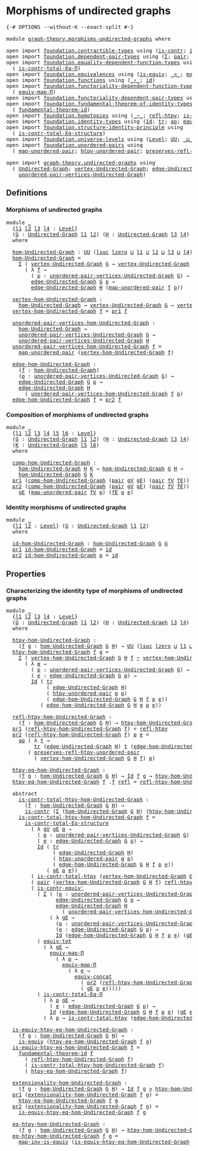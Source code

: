 # Morphisms of undirected graphs

<pre class="Agda"><a id="43" class="Symbol">{-#</a> <a id="47" class="Keyword">OPTIONS</a> <a id="55" class="Pragma">--without-K</a> <a id="67" class="Pragma">--exact-split</a> <a id="81" class="Symbol">#-}</a>

<a id="86" class="Keyword">module</a> <a id="93" href="graph-theory.morphisms-undirected-graphs.html" class="Module">graph-theory.morphisms-undirected-graphs</a> <a id="134" class="Keyword">where</a>

<a id="141" class="Keyword">open</a> <a id="146" class="Keyword">import</a> <a id="153" href="foundation.contractible-types.html" class="Module">foundation.contractible-types</a> <a id="183" class="Keyword">using</a> <a id="189" class="Symbol">(</a><a id="190" href="foundation-core.contractible-types.html#1006" class="Function">is-contr</a><a id="198" class="Symbol">;</a> <a id="200" href="foundation-core.contractible-types.html#3813" class="Function">is-contr-equiv&#39;</a><a id="215" class="Symbol">)</a>
<a id="217" class="Keyword">open</a> <a id="222" class="Keyword">import</a> <a id="229" href="foundation.dependent-pair-types.html" class="Module">foundation.dependent-pair-types</a> <a id="261" class="Keyword">using</a> <a id="267" class="Symbol">(</a><a id="268" href="foundation-core.dependent-pair-types.html#515" class="Record">Σ</a><a id="269" class="Symbol">;</a> <a id="271" href="foundation-core.dependent-pair-types.html#588" class="InductiveConstructor">pair</a><a id="275" class="Symbol">;</a> <a id="277" href="foundation-core.dependent-pair-types.html#605" class="Field">pr1</a><a id="280" class="Symbol">;</a> <a id="282" href="foundation-core.dependent-pair-types.html#617" class="Field">pr2</a><a id="285" class="Symbol">)</a>
<a id="287" class="Keyword">open</a> <a id="292" class="Keyword">import</a> <a id="299" href="foundation.equality-dependent-function-types.html" class="Module">foundation.equality-dependent-function-types</a> <a id="344" class="Keyword">using</a>
  <a id="352" class="Symbol">(</a> <a id="354" href="foundation.equality-dependent-function-types.html#1012" class="Function">is-contr-total-Eq-Π</a><a id="373" class="Symbol">)</a>
<a id="375" class="Keyword">open</a> <a id="380" class="Keyword">import</a> <a id="387" href="foundation.equivalences.html" class="Module">foundation.equivalences</a> <a id="411" class="Keyword">using</a> <a id="417" class="Symbol">(</a><a id="418" href="foundation-core.equivalences.html#1556" class="Function">is-equiv</a><a id="426" class="Symbol">;</a> <a id="428" href="foundation-core.equivalences.html#1621" class="Function Operator">_≃_</a><a id="431" class="Symbol">;</a> <a id="433" href="foundation-core.equivalences.html#4187" class="Function">map-inv-is-equiv</a><a id="449" class="Symbol">)</a>
<a id="451" class="Keyword">open</a> <a id="456" class="Keyword">import</a> <a id="463" href="foundation.functions.html" class="Module">foundation.functions</a> <a id="484" class="Keyword">using</a> <a id="490" class="Symbol">(</a><a id="491" href="foundation-core.functions.html#420" class="Function Operator">_∘_</a><a id="494" class="Symbol">;</a> <a id="496" href="foundation-core.functions.html#322" class="Function">id</a><a id="498" class="Symbol">)</a>
<a id="500" class="Keyword">open</a> <a id="505" class="Keyword">import</a> <a id="512" href="foundation.functoriality-dependent-function-types.html" class="Module">foundation.functoriality-dependent-function-types</a> <a id="562" class="Keyword">using</a>
  <a id="570" class="Symbol">(</a> <a id="572" href="foundation-core.functoriality-dependent-function-types.html#2222" class="Function">equiv-map-Π</a><a id="583" class="Symbol">)</a>
<a id="585" class="Keyword">open</a> <a id="590" class="Keyword">import</a> <a id="597" href="foundation.functoriality-dependent-pair-types.html" class="Module">foundation.functoriality-dependent-pair-types</a> <a id="643" class="Keyword">using</a> <a id="649" class="Symbol">(</a><a id="650" href="foundation-core.functoriality-dependent-pair-types.html#6817" class="Function">equiv-tot</a><a id="659" class="Symbol">)</a>
<a id="661" class="Keyword">open</a> <a id="666" class="Keyword">import</a> <a id="673" href="foundation.fundamental-theorem-of-identity-types.html" class="Module">foundation.fundamental-theorem-of-identity-types</a> <a id="722" class="Keyword">using</a>
  <a id="730" class="Symbol">(</a> <a id="732" href="foundation-core.fundamental-theorem-of-identity-types.html#1904" class="Function">fundamental-theorem-id</a><a id="754" class="Symbol">)</a>
<a id="756" class="Keyword">open</a> <a id="761" class="Keyword">import</a> <a id="768" href="foundation.homotopies.html" class="Module">foundation.homotopies</a> <a id="790" class="Keyword">using</a> <a id="796" class="Symbol">(</a><a id="797" href="foundation-core.homotopies.html#627" class="Function Operator">_~_</a><a id="800" class="Symbol">;</a> <a id="802" href="foundation-core.homotopies.html#741" class="Function">refl-htpy</a><a id="811" class="Symbol">;</a> <a id="813" href="foundation.homotopies.html#3137" class="Function">is-contr-total-htpy</a><a id="832" class="Symbol">)</a>
<a id="834" class="Keyword">open</a> <a id="839" class="Keyword">import</a> <a id="846" href="foundation.identity-types.html" class="Module">foundation.identity-types</a> <a id="872" class="Keyword">using</a> <a id="878" class="Symbol">(</a><a id="879" href="foundation-core.identity-types.html#1767" class="Datatype">Id</a><a id="881" class="Symbol">;</a> <a id="883" href="foundation-core.identity-types.html#5702" class="Function">tr</a><a id="885" class="Symbol">;</a> <a id="887" href="foundation-core.identity-types.html#4003" class="Function">ap</a><a id="889" class="Symbol">;</a> <a id="891" href="foundation.identity-types.html#1931" class="Function">equiv-concat</a><a id="903" class="Symbol">;</a> <a id="905" href="foundation-core.identity-types.html#1820" class="InductiveConstructor">refl</a><a id="909" class="Symbol">)</a>
<a id="911" class="Keyword">open</a> <a id="916" class="Keyword">import</a> <a id="923" href="foundation.structure-identity-principle.html" class="Module">foundation.structure-identity-principle</a> <a id="963" class="Keyword">using</a>
  <a id="971" class="Symbol">(</a> <a id="973" href="foundation.structure-identity-principle.html#1341" class="Function">is-contr-total-Eq-structure</a><a id="1000" class="Symbol">)</a>
<a id="1002" class="Keyword">open</a> <a id="1007" class="Keyword">import</a> <a id="1014" href="foundation.universe-levels.html" class="Module">foundation.universe-levels</a> <a id="1041" class="Keyword">using</a> <a id="1047" class="Symbol">(</a><a id="1048" href="Agda.Primitive.html#597" class="Postulate">Level</a><a id="1053" class="Symbol">;</a> <a id="1055" href="foundation-core.universe-levels.html#235" class="Primitive">UU</a><a id="1057" class="Symbol">;</a> <a id="1059" href="Agda.Primitive.html#810" class="Primitive Operator">_⊔_</a><a id="1062" class="Symbol">;</a> <a id="1064" href="Agda.Primitive.html#780" class="Primitive">lsuc</a><a id="1068" class="Symbol">;</a> <a id="1070" href="Agda.Primitive.html#764" class="Primitive">lzero</a><a id="1075" class="Symbol">)</a>
<a id="1077" class="Keyword">open</a> <a id="1082" class="Keyword">import</a> <a id="1089" href="foundation.unordered-pairs.html" class="Module">foundation.unordered-pairs</a> <a id="1116" class="Keyword">using</a>
  <a id="1124" class="Symbol">(</a> <a id="1126" href="foundation.unordered-pairs.html#7759" class="Function">map-unordered-pair</a><a id="1144" class="Symbol">;</a> <a id="1146" href="foundation.unordered-pairs.html#8391" class="Function">htpy-unordered-pair</a><a id="1165" class="Symbol">;</a> <a id="1167" href="foundation.unordered-pairs.html#8712" class="Function">preserves-refl-htpy-unordered-pair</a><a id="1201" class="Symbol">)</a>

<a id="1204" class="Keyword">open</a> <a id="1209" class="Keyword">import</a> <a id="1216" href="graph-theory.undirected-graphs.html" class="Module">graph-theory.undirected-graphs</a> <a id="1247" class="Keyword">using</a>
  <a id="1255" class="Symbol">(</a> <a id="1257" href="graph-theory.undirected-graphs.html#785" class="Function">Undirected-Graph</a><a id="1273" class="Symbol">;</a> <a id="1275" href="graph-theory.undirected-graphs.html#981" class="Function">vertex-Undirected-Graph</a><a id="1298" class="Symbol">;</a> <a id="1300" href="graph-theory.undirected-graphs.html#1651" class="Function">edge-Undirected-Graph</a><a id="1321" class="Symbol">;</a>
    <a id="1327" href="graph-theory.undirected-graphs.html#1050" class="Function">unordered-pair-vertices-Undirected-Graph</a><a id="1367" class="Symbol">)</a>
</pre>
## Definitions

### Morphisms of undirected graphs

<pre class="Agda"><a id="1434" class="Keyword">module</a> <a id="1441" href="graph-theory.morphisms-undirected-graphs.html#1441" class="Module">_</a>
  <a id="1445" class="Symbol">{</a><a id="1446" href="graph-theory.morphisms-undirected-graphs.html#1446" class="Bound">l1</a> <a id="1449" href="graph-theory.morphisms-undirected-graphs.html#1449" class="Bound">l2</a> <a id="1452" href="graph-theory.morphisms-undirected-graphs.html#1452" class="Bound">l3</a> <a id="1455" href="graph-theory.morphisms-undirected-graphs.html#1455" class="Bound">l4</a> <a id="1458" class="Symbol">:</a> <a id="1460" href="Agda.Primitive.html#597" class="Postulate">Level</a><a id="1465" class="Symbol">}</a>
  <a id="1469" class="Symbol">(</a><a id="1470" href="graph-theory.morphisms-undirected-graphs.html#1470" class="Bound">G</a> <a id="1472" class="Symbol">:</a> <a id="1474" href="graph-theory.undirected-graphs.html#785" class="Function">Undirected-Graph</a> <a id="1491" href="graph-theory.morphisms-undirected-graphs.html#1446" class="Bound">l1</a> <a id="1494" href="graph-theory.morphisms-undirected-graphs.html#1449" class="Bound">l2</a><a id="1496" class="Symbol">)</a> <a id="1498" class="Symbol">(</a><a id="1499" href="graph-theory.morphisms-undirected-graphs.html#1499" class="Bound">H</a> <a id="1501" class="Symbol">:</a> <a id="1503" href="graph-theory.undirected-graphs.html#785" class="Function">Undirected-Graph</a> <a id="1520" href="graph-theory.morphisms-undirected-graphs.html#1452" class="Bound">l3</a> <a id="1523" href="graph-theory.morphisms-undirected-graphs.html#1455" class="Bound">l4</a><a id="1525" class="Symbol">)</a>
  <a id="1529" class="Keyword">where</a>

  <a id="1538" href="graph-theory.morphisms-undirected-graphs.html#1538" class="Function">hom-Undirected-Graph</a> <a id="1559" class="Symbol">:</a> <a id="1561" href="foundation-core.universe-levels.html#235" class="Primitive">UU</a> <a id="1564" class="Symbol">(</a><a id="1565" href="Agda.Primitive.html#780" class="Primitive">lsuc</a> <a id="1570" href="Agda.Primitive.html#764" class="Primitive">lzero</a> <a id="1576" href="Agda.Primitive.html#810" class="Primitive Operator">⊔</a> <a id="1578" href="graph-theory.morphisms-undirected-graphs.html#1446" class="Bound">l1</a> <a id="1581" href="Agda.Primitive.html#810" class="Primitive Operator">⊔</a> <a id="1583" href="graph-theory.morphisms-undirected-graphs.html#1449" class="Bound">l2</a> <a id="1586" href="Agda.Primitive.html#810" class="Primitive Operator">⊔</a> <a id="1588" href="graph-theory.morphisms-undirected-graphs.html#1452" class="Bound">l3</a> <a id="1591" href="Agda.Primitive.html#810" class="Primitive Operator">⊔</a> <a id="1593" href="graph-theory.morphisms-undirected-graphs.html#1455" class="Bound">l4</a><a id="1595" class="Symbol">)</a>
  <a id="1599" href="graph-theory.morphisms-undirected-graphs.html#1538" class="Function">hom-Undirected-Graph</a> <a id="1620" class="Symbol">=</a>
    <a id="1626" href="foundation-core.dependent-pair-types.html#515" class="Record">Σ</a> <a id="1628" class="Symbol">(</a> <a id="1630" href="graph-theory.undirected-graphs.html#981" class="Function">vertex-Undirected-Graph</a> <a id="1654" href="graph-theory.morphisms-undirected-graphs.html#1470" class="Bound">G</a> <a id="1656" class="Symbol">→</a> <a id="1658" href="graph-theory.undirected-graphs.html#981" class="Function">vertex-Undirected-Graph</a> <a id="1682" href="graph-theory.morphisms-undirected-graphs.html#1499" class="Bound">H</a><a id="1683" class="Symbol">)</a>
      <a id="1691" class="Symbol">(</a> <a id="1693" class="Symbol">λ</a> <a id="1695" href="graph-theory.morphisms-undirected-graphs.html#1695" class="Bound">f</a> <a id="1697" class="Symbol">→</a>
        <a id="1707" class="Symbol">(</a> <a id="1709" href="graph-theory.morphisms-undirected-graphs.html#1709" class="Bound">p</a> <a id="1711" class="Symbol">:</a> <a id="1713" href="graph-theory.undirected-graphs.html#1050" class="Function">unordered-pair-vertices-Undirected-Graph</a> <a id="1754" href="graph-theory.morphisms-undirected-graphs.html#1470" class="Bound">G</a><a id="1755" class="Symbol">)</a> <a id="1757" class="Symbol">→</a>
        <a id="1767" href="graph-theory.undirected-graphs.html#1651" class="Function">edge-Undirected-Graph</a> <a id="1789" href="graph-theory.morphisms-undirected-graphs.html#1470" class="Bound">G</a> <a id="1791" href="graph-theory.morphisms-undirected-graphs.html#1709" class="Bound">p</a> <a id="1793" class="Symbol">→</a>
        <a id="1803" href="graph-theory.undirected-graphs.html#1651" class="Function">edge-Undirected-Graph</a> <a id="1825" href="graph-theory.morphisms-undirected-graphs.html#1499" class="Bound">H</a> <a id="1827" class="Symbol">(</a><a id="1828" href="foundation.unordered-pairs.html#7759" class="Function">map-unordered-pair</a> <a id="1847" href="graph-theory.morphisms-undirected-graphs.html#1695" class="Bound">f</a> <a id="1849" href="graph-theory.morphisms-undirected-graphs.html#1709" class="Bound">p</a><a id="1850" class="Symbol">))</a>

  <a id="1856" href="graph-theory.morphisms-undirected-graphs.html#1856" class="Function">vertex-hom-Undirected-Graph</a> <a id="1884" class="Symbol">:</a>
    <a id="1890" href="graph-theory.morphisms-undirected-graphs.html#1538" class="Function">hom-Undirected-Graph</a> <a id="1911" class="Symbol">→</a> <a id="1913" href="graph-theory.undirected-graphs.html#981" class="Function">vertex-Undirected-Graph</a> <a id="1937" href="graph-theory.morphisms-undirected-graphs.html#1470" class="Bound">G</a> <a id="1939" class="Symbol">→</a> <a id="1941" href="graph-theory.undirected-graphs.html#981" class="Function">vertex-Undirected-Graph</a> <a id="1965" href="graph-theory.morphisms-undirected-graphs.html#1499" class="Bound">H</a>
  <a id="1969" href="graph-theory.morphisms-undirected-graphs.html#1856" class="Function">vertex-hom-Undirected-Graph</a> <a id="1997" href="graph-theory.morphisms-undirected-graphs.html#1997" class="Bound">f</a> <a id="1999" class="Symbol">=</a> <a id="2001" href="foundation-core.dependent-pair-types.html#605" class="Field">pr1</a> <a id="2005" href="graph-theory.morphisms-undirected-graphs.html#1997" class="Bound">f</a>

  <a id="2010" href="graph-theory.morphisms-undirected-graphs.html#2010" class="Function">unordered-pair-vertices-hom-Undirected-Graph</a> <a id="2055" class="Symbol">:</a>
    <a id="2061" href="graph-theory.morphisms-undirected-graphs.html#1538" class="Function">hom-Undirected-Graph</a> <a id="2082" class="Symbol">→</a>
    <a id="2088" href="graph-theory.undirected-graphs.html#1050" class="Function">unordered-pair-vertices-Undirected-Graph</a> <a id="2129" href="graph-theory.morphisms-undirected-graphs.html#1470" class="Bound">G</a> <a id="2131" class="Symbol">→</a>
    <a id="2137" href="graph-theory.undirected-graphs.html#1050" class="Function">unordered-pair-vertices-Undirected-Graph</a> <a id="2178" href="graph-theory.morphisms-undirected-graphs.html#1499" class="Bound">H</a>
  <a id="2182" href="graph-theory.morphisms-undirected-graphs.html#2010" class="Function">unordered-pair-vertices-hom-Undirected-Graph</a> <a id="2227" href="graph-theory.morphisms-undirected-graphs.html#2227" class="Bound">f</a> <a id="2229" class="Symbol">=</a>
    <a id="2235" href="foundation.unordered-pairs.html#7759" class="Function">map-unordered-pair</a> <a id="2254" class="Symbol">(</a><a id="2255" href="graph-theory.morphisms-undirected-graphs.html#1856" class="Function">vertex-hom-Undirected-Graph</a> <a id="2283" href="graph-theory.morphisms-undirected-graphs.html#2227" class="Bound">f</a><a id="2284" class="Symbol">)</a>

  <a id="2289" href="graph-theory.morphisms-undirected-graphs.html#2289" class="Function">edge-hom-Undirected-Graph</a> <a id="2315" class="Symbol">:</a>
    <a id="2321" class="Symbol">(</a><a id="2322" href="graph-theory.morphisms-undirected-graphs.html#2322" class="Bound">f</a> <a id="2324" class="Symbol">:</a> <a id="2326" href="graph-theory.morphisms-undirected-graphs.html#1538" class="Function">hom-Undirected-Graph</a><a id="2346" class="Symbol">)</a>
    <a id="2352" class="Symbol">(</a><a id="2353" href="graph-theory.morphisms-undirected-graphs.html#2353" class="Bound">p</a> <a id="2355" class="Symbol">:</a> <a id="2357" href="graph-theory.undirected-graphs.html#1050" class="Function">unordered-pair-vertices-Undirected-Graph</a> <a id="2398" href="graph-theory.morphisms-undirected-graphs.html#1470" class="Bound">G</a><a id="2399" class="Symbol">)</a> <a id="2401" class="Symbol">→</a>
    <a id="2407" href="graph-theory.undirected-graphs.html#1651" class="Function">edge-Undirected-Graph</a> <a id="2429" href="graph-theory.morphisms-undirected-graphs.html#1470" class="Bound">G</a> <a id="2431" href="graph-theory.morphisms-undirected-graphs.html#2353" class="Bound">p</a> <a id="2433" class="Symbol">→</a>
    <a id="2439" href="graph-theory.undirected-graphs.html#1651" class="Function">edge-Undirected-Graph</a> <a id="2461" href="graph-theory.morphisms-undirected-graphs.html#1499" class="Bound">H</a>
      <a id="2469" class="Symbol">(</a> <a id="2471" href="graph-theory.morphisms-undirected-graphs.html#2010" class="Function">unordered-pair-vertices-hom-Undirected-Graph</a> <a id="2516" href="graph-theory.morphisms-undirected-graphs.html#2322" class="Bound">f</a> <a id="2518" href="graph-theory.morphisms-undirected-graphs.html#2353" class="Bound">p</a><a id="2519" class="Symbol">)</a>
  <a id="2523" href="graph-theory.morphisms-undirected-graphs.html#2289" class="Function">edge-hom-Undirected-Graph</a> <a id="2549" href="graph-theory.morphisms-undirected-graphs.html#2549" class="Bound">f</a> <a id="2551" class="Symbol">=</a> <a id="2553" href="foundation-core.dependent-pair-types.html#617" class="Field">pr2</a> <a id="2557" href="graph-theory.morphisms-undirected-graphs.html#2549" class="Bound">f</a>
</pre>
### Composition of morphisms of undirected graphs

<pre class="Agda"><a id="2623" class="Keyword">module</a> <a id="2630" href="graph-theory.morphisms-undirected-graphs.html#2630" class="Module">_</a>
  <a id="2634" class="Symbol">{</a><a id="2635" href="graph-theory.morphisms-undirected-graphs.html#2635" class="Bound">l1</a> <a id="2638" href="graph-theory.morphisms-undirected-graphs.html#2638" class="Bound">l2</a> <a id="2641" href="graph-theory.morphisms-undirected-graphs.html#2641" class="Bound">l3</a> <a id="2644" href="graph-theory.morphisms-undirected-graphs.html#2644" class="Bound">l4</a> <a id="2647" href="graph-theory.morphisms-undirected-graphs.html#2647" class="Bound">l5</a> <a id="2650" href="graph-theory.morphisms-undirected-graphs.html#2650" class="Bound">l6</a> <a id="2653" class="Symbol">:</a> <a id="2655" href="Agda.Primitive.html#597" class="Postulate">Level</a><a id="2660" class="Symbol">}</a>
  <a id="2664" class="Symbol">(</a><a id="2665" href="graph-theory.morphisms-undirected-graphs.html#2665" class="Bound">G</a> <a id="2667" class="Symbol">:</a> <a id="2669" href="graph-theory.undirected-graphs.html#785" class="Function">Undirected-Graph</a> <a id="2686" href="graph-theory.morphisms-undirected-graphs.html#2635" class="Bound">l1</a> <a id="2689" href="graph-theory.morphisms-undirected-graphs.html#2638" class="Bound">l2</a><a id="2691" class="Symbol">)</a> <a id="2693" class="Symbol">(</a><a id="2694" href="graph-theory.morphisms-undirected-graphs.html#2694" class="Bound">H</a> <a id="2696" class="Symbol">:</a> <a id="2698" href="graph-theory.undirected-graphs.html#785" class="Function">Undirected-Graph</a> <a id="2715" href="graph-theory.morphisms-undirected-graphs.html#2641" class="Bound">l3</a> <a id="2718" href="graph-theory.morphisms-undirected-graphs.html#2644" class="Bound">l4</a><a id="2720" class="Symbol">)</a>
  <a id="2724" class="Symbol">(</a><a id="2725" href="graph-theory.morphisms-undirected-graphs.html#2725" class="Bound">K</a> <a id="2727" class="Symbol">:</a> <a id="2729" href="graph-theory.undirected-graphs.html#785" class="Function">Undirected-Graph</a> <a id="2746" href="graph-theory.morphisms-undirected-graphs.html#2647" class="Bound">l5</a> <a id="2749" href="graph-theory.morphisms-undirected-graphs.html#2650" class="Bound">l6</a><a id="2751" class="Symbol">)</a>
  <a id="2755" class="Keyword">where</a>

  <a id="2764" href="graph-theory.morphisms-undirected-graphs.html#2764" class="Function">comp-hom-Undirected-Graph</a> <a id="2790" class="Symbol">:</a>
    <a id="2796" href="graph-theory.morphisms-undirected-graphs.html#1538" class="Function">hom-Undirected-Graph</a> <a id="2817" href="graph-theory.morphisms-undirected-graphs.html#2694" class="Bound">H</a> <a id="2819" href="graph-theory.morphisms-undirected-graphs.html#2725" class="Bound">K</a> <a id="2821" class="Symbol">→</a> <a id="2823" href="graph-theory.morphisms-undirected-graphs.html#1538" class="Function">hom-Undirected-Graph</a> <a id="2844" href="graph-theory.morphisms-undirected-graphs.html#2665" class="Bound">G</a> <a id="2846" href="graph-theory.morphisms-undirected-graphs.html#2694" class="Bound">H</a> <a id="2848" class="Symbol">→</a>
    <a id="2854" href="graph-theory.morphisms-undirected-graphs.html#1538" class="Function">hom-Undirected-Graph</a> <a id="2875" href="graph-theory.morphisms-undirected-graphs.html#2665" class="Bound">G</a> <a id="2877" href="graph-theory.morphisms-undirected-graphs.html#2725" class="Bound">K</a>
  <a id="2881" href="foundation-core.dependent-pair-types.html#605" class="Field">pr1</a> <a id="2885" class="Symbol">(</a><a id="2886" href="graph-theory.morphisms-undirected-graphs.html#2764" class="Function">comp-hom-Undirected-Graph</a> <a id="2912" class="Symbol">(</a><a id="2913" href="foundation-core.dependent-pair-types.html#588" class="InductiveConstructor">pair</a> <a id="2918" href="graph-theory.morphisms-undirected-graphs.html#2918" class="Bound">gV</a> <a id="2921" href="graph-theory.morphisms-undirected-graphs.html#2921" class="Bound">gE</a><a id="2923" class="Symbol">)</a> <a id="2925" class="Symbol">(</a><a id="2926" href="foundation-core.dependent-pair-types.html#588" class="InductiveConstructor">pair</a> <a id="2931" href="graph-theory.morphisms-undirected-graphs.html#2931" class="Bound">fV</a> <a id="2934" href="graph-theory.morphisms-undirected-graphs.html#2934" class="Bound">fE</a><a id="2936" class="Symbol">))</a> <a id="2939" class="Symbol">=</a> <a id="2941" href="graph-theory.morphisms-undirected-graphs.html#2918" class="Bound">gV</a> <a id="2944" href="foundation-core.functions.html#420" class="Function Operator">∘</a> <a id="2946" href="graph-theory.morphisms-undirected-graphs.html#2931" class="Bound">fV</a>
  <a id="2951" href="foundation-core.dependent-pair-types.html#617" class="Field">pr2</a> <a id="2955" class="Symbol">(</a><a id="2956" href="graph-theory.morphisms-undirected-graphs.html#2764" class="Function">comp-hom-Undirected-Graph</a> <a id="2982" class="Symbol">(</a><a id="2983" href="foundation-core.dependent-pair-types.html#588" class="InductiveConstructor">pair</a> <a id="2988" href="graph-theory.morphisms-undirected-graphs.html#2988" class="Bound">gV</a> <a id="2991" href="graph-theory.morphisms-undirected-graphs.html#2991" class="Bound">gE</a><a id="2993" class="Symbol">)</a> <a id="2995" class="Symbol">(</a><a id="2996" href="foundation-core.dependent-pair-types.html#588" class="InductiveConstructor">pair</a> <a id="3001" href="graph-theory.morphisms-undirected-graphs.html#3001" class="Bound">fV</a> <a id="3004" href="graph-theory.morphisms-undirected-graphs.html#3004" class="Bound">fE</a><a id="3006" class="Symbol">))</a> <a id="3009" href="graph-theory.morphisms-undirected-graphs.html#3009" class="Bound">p</a> <a id="3011" href="graph-theory.morphisms-undirected-graphs.html#3011" class="Bound">e</a> <a id="3013" class="Symbol">=</a>
    <a id="3019" href="graph-theory.morphisms-undirected-graphs.html#2991" class="Bound">gE</a> <a id="3022" class="Symbol">(</a><a id="3023" href="foundation.unordered-pairs.html#7759" class="Function">map-unordered-pair</a> <a id="3042" href="graph-theory.morphisms-undirected-graphs.html#3001" class="Bound">fV</a> <a id="3045" href="graph-theory.morphisms-undirected-graphs.html#3009" class="Bound">p</a><a id="3046" class="Symbol">)</a> <a id="3048" class="Symbol">(</a><a id="3049" href="graph-theory.morphisms-undirected-graphs.html#3004" class="Bound">fE</a> <a id="3052" href="graph-theory.morphisms-undirected-graphs.html#3009" class="Bound">p</a> <a id="3054" href="graph-theory.morphisms-undirected-graphs.html#3011" class="Bound">e</a><a id="3055" class="Symbol">)</a>
</pre>
### Identity morphisms of undirected graphs

<pre class="Agda"><a id="3115" class="Keyword">module</a> <a id="3122" href="graph-theory.morphisms-undirected-graphs.html#3122" class="Module">_</a>
  <a id="3126" class="Symbol">{</a><a id="3127" href="graph-theory.morphisms-undirected-graphs.html#3127" class="Bound">l1</a> <a id="3130" href="graph-theory.morphisms-undirected-graphs.html#3130" class="Bound">l2</a> <a id="3133" class="Symbol">:</a> <a id="3135" href="Agda.Primitive.html#597" class="Postulate">Level</a><a id="3140" class="Symbol">}</a> <a id="3142" class="Symbol">(</a><a id="3143" href="graph-theory.morphisms-undirected-graphs.html#3143" class="Bound">G</a> <a id="3145" class="Symbol">:</a> <a id="3147" href="graph-theory.undirected-graphs.html#785" class="Function">Undirected-Graph</a> <a id="3164" href="graph-theory.morphisms-undirected-graphs.html#3127" class="Bound">l1</a> <a id="3167" href="graph-theory.morphisms-undirected-graphs.html#3130" class="Bound">l2</a><a id="3169" class="Symbol">)</a>
  <a id="3173" class="Keyword">where</a>

  <a id="3182" href="graph-theory.morphisms-undirected-graphs.html#3182" class="Function">id-hom-Undirected-Graph</a> <a id="3206" class="Symbol">:</a> <a id="3208" href="graph-theory.morphisms-undirected-graphs.html#1538" class="Function">hom-Undirected-Graph</a> <a id="3229" href="graph-theory.morphisms-undirected-graphs.html#3143" class="Bound">G</a> <a id="3231" href="graph-theory.morphisms-undirected-graphs.html#3143" class="Bound">G</a>
  <a id="3235" href="foundation-core.dependent-pair-types.html#605" class="Field">pr1</a> <a id="3239" href="graph-theory.morphisms-undirected-graphs.html#3182" class="Function">id-hom-Undirected-Graph</a> <a id="3263" class="Symbol">=</a> <a id="3265" href="foundation-core.functions.html#322" class="Function">id</a>
  <a id="3270" href="foundation-core.dependent-pair-types.html#617" class="Field">pr2</a> <a id="3274" href="graph-theory.morphisms-undirected-graphs.html#3182" class="Function">id-hom-Undirected-Graph</a> <a id="3298" href="graph-theory.morphisms-undirected-graphs.html#3298" class="Bound">p</a> <a id="3300" class="Symbol">=</a> <a id="3302" href="foundation-core.functions.html#322" class="Function">id</a>
</pre>

## Properties

### Characterizing the identity type of morphisms of undirected graphs

<pre class="Agda"><a id="3406" class="Keyword">module</a> <a id="3413" href="graph-theory.morphisms-undirected-graphs.html#3413" class="Module">_</a>
  <a id="3417" class="Symbol">{</a><a id="3418" href="graph-theory.morphisms-undirected-graphs.html#3418" class="Bound">l1</a> <a id="3421" href="graph-theory.morphisms-undirected-graphs.html#3421" class="Bound">l2</a> <a id="3424" href="graph-theory.morphisms-undirected-graphs.html#3424" class="Bound">l3</a> <a id="3427" href="graph-theory.morphisms-undirected-graphs.html#3427" class="Bound">l4</a> <a id="3430" class="Symbol">:</a> <a id="3432" href="Agda.Primitive.html#597" class="Postulate">Level</a><a id="3437" class="Symbol">}</a>
  <a id="3441" class="Symbol">(</a><a id="3442" href="graph-theory.morphisms-undirected-graphs.html#3442" class="Bound">G</a> <a id="3444" class="Symbol">:</a> <a id="3446" href="graph-theory.undirected-graphs.html#785" class="Function">Undirected-Graph</a> <a id="3463" href="graph-theory.morphisms-undirected-graphs.html#3418" class="Bound">l1</a> <a id="3466" href="graph-theory.morphisms-undirected-graphs.html#3421" class="Bound">l2</a><a id="3468" class="Symbol">)</a> <a id="3470" class="Symbol">(</a><a id="3471" href="graph-theory.morphisms-undirected-graphs.html#3471" class="Bound">H</a> <a id="3473" class="Symbol">:</a> <a id="3475" href="graph-theory.undirected-graphs.html#785" class="Function">Undirected-Graph</a> <a id="3492" href="graph-theory.morphisms-undirected-graphs.html#3424" class="Bound">l3</a> <a id="3495" href="graph-theory.morphisms-undirected-graphs.html#3427" class="Bound">l4</a><a id="3497" class="Symbol">)</a>
  <a id="3501" class="Keyword">where</a>

  <a id="3510" href="graph-theory.morphisms-undirected-graphs.html#3510" class="Function">htpy-hom-Undirected-Graph</a> <a id="3536" class="Symbol">:</a>
    <a id="3542" class="Symbol">(</a><a id="3543" href="graph-theory.morphisms-undirected-graphs.html#3543" class="Bound">f</a> <a id="3545" href="graph-theory.morphisms-undirected-graphs.html#3545" class="Bound">g</a> <a id="3547" class="Symbol">:</a> <a id="3549" href="graph-theory.morphisms-undirected-graphs.html#1538" class="Function">hom-Undirected-Graph</a> <a id="3570" href="graph-theory.morphisms-undirected-graphs.html#3442" class="Bound">G</a> <a id="3572" href="graph-theory.morphisms-undirected-graphs.html#3471" class="Bound">H</a><a id="3573" class="Symbol">)</a> <a id="3575" class="Symbol">→</a> <a id="3577" href="foundation-core.universe-levels.html#235" class="Primitive">UU</a> <a id="3580" class="Symbol">(</a><a id="3581" href="Agda.Primitive.html#780" class="Primitive">lsuc</a> <a id="3586" href="Agda.Primitive.html#764" class="Primitive">lzero</a> <a id="3592" href="Agda.Primitive.html#810" class="Primitive Operator">⊔</a> <a id="3594" href="graph-theory.morphisms-undirected-graphs.html#3418" class="Bound">l1</a> <a id="3597" href="Agda.Primitive.html#810" class="Primitive Operator">⊔</a> <a id="3599" href="graph-theory.morphisms-undirected-graphs.html#3421" class="Bound">l2</a> <a id="3602" href="Agda.Primitive.html#810" class="Primitive Operator">⊔</a> <a id="3604" href="graph-theory.morphisms-undirected-graphs.html#3424" class="Bound">l3</a> <a id="3607" href="Agda.Primitive.html#810" class="Primitive Operator">⊔</a> <a id="3609" href="graph-theory.morphisms-undirected-graphs.html#3427" class="Bound">l4</a><a id="3611" class="Symbol">)</a>
  <a id="3615" href="graph-theory.morphisms-undirected-graphs.html#3510" class="Function">htpy-hom-Undirected-Graph</a> <a id="3641" href="graph-theory.morphisms-undirected-graphs.html#3641" class="Bound">f</a> <a id="3643" href="graph-theory.morphisms-undirected-graphs.html#3643" class="Bound">g</a> <a id="3645" class="Symbol">=</a>
    <a id="3651" href="foundation-core.dependent-pair-types.html#515" class="Record">Σ</a> <a id="3653" class="Symbol">(</a> <a id="3655" href="graph-theory.morphisms-undirected-graphs.html#1856" class="Function">vertex-hom-Undirected-Graph</a> <a id="3683" href="graph-theory.morphisms-undirected-graphs.html#3442" class="Bound">G</a> <a id="3685" href="graph-theory.morphisms-undirected-graphs.html#3471" class="Bound">H</a> <a id="3687" href="graph-theory.morphisms-undirected-graphs.html#3641" class="Bound">f</a> <a id="3689" href="foundation-core.homotopies.html#627" class="Function Operator">~</a> <a id="3691" href="graph-theory.morphisms-undirected-graphs.html#1856" class="Function">vertex-hom-Undirected-Graph</a> <a id="3719" href="graph-theory.morphisms-undirected-graphs.html#3442" class="Bound">G</a> <a id="3721" href="graph-theory.morphisms-undirected-graphs.html#3471" class="Bound">H</a> <a id="3723" href="graph-theory.morphisms-undirected-graphs.html#3643" class="Bound">g</a><a id="3724" class="Symbol">)</a>
      <a id="3732" class="Symbol">(</a> <a id="3734" class="Symbol">λ</a> <a id="3736" href="graph-theory.morphisms-undirected-graphs.html#3736" class="Bound">α</a> <a id="3738" class="Symbol">→</a>
        <a id="3748" class="Symbol">(</a> <a id="3750" href="graph-theory.morphisms-undirected-graphs.html#3750" class="Bound">p</a> <a id="3752" class="Symbol">:</a> <a id="3754" href="graph-theory.undirected-graphs.html#1050" class="Function">unordered-pair-vertices-Undirected-Graph</a> <a id="3795" href="graph-theory.morphisms-undirected-graphs.html#3442" class="Bound">G</a><a id="3796" class="Symbol">)</a> <a id="3798" class="Symbol">→</a>
        <a id="3808" class="Symbol">(</a> <a id="3810" href="graph-theory.morphisms-undirected-graphs.html#3810" class="Bound">e</a> <a id="3812" class="Symbol">:</a> <a id="3814" href="graph-theory.undirected-graphs.html#1651" class="Function">edge-Undirected-Graph</a> <a id="3836" href="graph-theory.morphisms-undirected-graphs.html#3442" class="Bound">G</a> <a id="3838" href="graph-theory.morphisms-undirected-graphs.html#3750" class="Bound">p</a><a id="3839" class="Symbol">)</a> <a id="3841" class="Symbol">→</a>
        <a id="3851" href="foundation-core.identity-types.html#1767" class="Datatype">Id</a> <a id="3854" class="Symbol">(</a> <a id="3856" href="foundation-core.identity-types.html#5702" class="Function">tr</a>
             <a id="3872" class="Symbol">(</a> <a id="3874" href="graph-theory.undirected-graphs.html#1651" class="Function">edge-Undirected-Graph</a> <a id="3896" href="graph-theory.morphisms-undirected-graphs.html#3471" class="Bound">H</a><a id="3897" class="Symbol">)</a>
             <a id="3912" class="Symbol">(</a> <a id="3914" href="foundation.unordered-pairs.html#8391" class="Function">htpy-unordered-pair</a> <a id="3934" href="graph-theory.morphisms-undirected-graphs.html#3736" class="Bound">α</a> <a id="3936" href="graph-theory.morphisms-undirected-graphs.html#3750" class="Bound">p</a><a id="3937" class="Symbol">)</a>
             <a id="3952" class="Symbol">(</a> <a id="3954" href="graph-theory.morphisms-undirected-graphs.html#2289" class="Function">edge-hom-Undirected-Graph</a> <a id="3980" href="graph-theory.morphisms-undirected-graphs.html#3442" class="Bound">G</a> <a id="3982" href="graph-theory.morphisms-undirected-graphs.html#3471" class="Bound">H</a> <a id="3984" href="graph-theory.morphisms-undirected-graphs.html#3641" class="Bound">f</a> <a id="3986" href="graph-theory.morphisms-undirected-graphs.html#3750" class="Bound">p</a> <a id="3988" href="graph-theory.morphisms-undirected-graphs.html#3810" class="Bound">e</a><a id="3989" class="Symbol">))</a>
           <a id="4003" class="Symbol">(</a> <a id="4005" href="graph-theory.morphisms-undirected-graphs.html#2289" class="Function">edge-hom-Undirected-Graph</a> <a id="4031" href="graph-theory.morphisms-undirected-graphs.html#3442" class="Bound">G</a> <a id="4033" href="graph-theory.morphisms-undirected-graphs.html#3471" class="Bound">H</a> <a id="4035" href="graph-theory.morphisms-undirected-graphs.html#3643" class="Bound">g</a> <a id="4037" href="graph-theory.morphisms-undirected-graphs.html#3750" class="Bound">p</a> <a id="4039" href="graph-theory.morphisms-undirected-graphs.html#3810" class="Bound">e</a><a id="4040" class="Symbol">))</a>

  <a id="4046" href="graph-theory.morphisms-undirected-graphs.html#4046" class="Function">refl-htpy-hom-Undirected-Graph</a> <a id="4077" class="Symbol">:</a>
    <a id="4083" class="Symbol">(</a><a id="4084" href="graph-theory.morphisms-undirected-graphs.html#4084" class="Bound">f</a> <a id="4086" class="Symbol">:</a> <a id="4088" href="graph-theory.morphisms-undirected-graphs.html#1538" class="Function">hom-Undirected-Graph</a> <a id="4109" href="graph-theory.morphisms-undirected-graphs.html#3442" class="Bound">G</a> <a id="4111" href="graph-theory.morphisms-undirected-graphs.html#3471" class="Bound">H</a><a id="4112" class="Symbol">)</a> <a id="4114" class="Symbol">→</a> <a id="4116" href="graph-theory.morphisms-undirected-graphs.html#3510" class="Function">htpy-hom-Undirected-Graph</a> <a id="4142" href="graph-theory.morphisms-undirected-graphs.html#4084" class="Bound">f</a> <a id="4144" href="graph-theory.morphisms-undirected-graphs.html#4084" class="Bound">f</a>
  <a id="4148" href="foundation-core.dependent-pair-types.html#605" class="Field">pr1</a> <a id="4152" class="Symbol">(</a><a id="4153" href="graph-theory.morphisms-undirected-graphs.html#4046" class="Function">refl-htpy-hom-Undirected-Graph</a> <a id="4184" href="graph-theory.morphisms-undirected-graphs.html#4184" class="Bound">f</a><a id="4185" class="Symbol">)</a> <a id="4187" class="Symbol">=</a> <a id="4189" href="foundation-core.homotopies.html#741" class="Function">refl-htpy</a>
  <a id="4201" href="foundation-core.dependent-pair-types.html#617" class="Field">pr2</a> <a id="4205" class="Symbol">(</a><a id="4206" href="graph-theory.morphisms-undirected-graphs.html#4046" class="Function">refl-htpy-hom-Undirected-Graph</a> <a id="4237" href="graph-theory.morphisms-undirected-graphs.html#4237" class="Bound">f</a><a id="4238" class="Symbol">)</a> <a id="4240" href="graph-theory.morphisms-undirected-graphs.html#4240" class="Bound">p</a> <a id="4242" href="graph-theory.morphisms-undirected-graphs.html#4242" class="Bound">e</a> <a id="4244" class="Symbol">=</a>
    <a id="4250" href="foundation-core.identity-types.html#4003" class="Function">ap</a> <a id="4253" class="Symbol">(</a> <a id="4255" class="Symbol">λ</a> <a id="4257" href="graph-theory.morphisms-undirected-graphs.html#4257" class="Bound">t</a> <a id="4259" class="Symbol">→</a>
         <a id="4270" href="foundation-core.identity-types.html#5702" class="Function">tr</a> <a id="4273" class="Symbol">(</a><a id="4274" href="graph-theory.undirected-graphs.html#1651" class="Function">edge-Undirected-Graph</a> <a id="4296" href="graph-theory.morphisms-undirected-graphs.html#3471" class="Bound">H</a><a id="4297" class="Symbol">)</a> <a id="4299" href="graph-theory.morphisms-undirected-graphs.html#4257" class="Bound">t</a> <a id="4301" class="Symbol">(</a><a id="4302" href="graph-theory.morphisms-undirected-graphs.html#2289" class="Function">edge-hom-Undirected-Graph</a> <a id="4328" href="graph-theory.morphisms-undirected-graphs.html#3442" class="Bound">G</a> <a id="4330" href="graph-theory.morphisms-undirected-graphs.html#3471" class="Bound">H</a> <a id="4332" href="graph-theory.morphisms-undirected-graphs.html#4237" class="Bound">f</a> <a id="4334" href="graph-theory.morphisms-undirected-graphs.html#4240" class="Bound">p</a> <a id="4336" href="graph-theory.morphisms-undirected-graphs.html#4242" class="Bound">e</a><a id="4337" class="Symbol">))</a>
       <a id="4347" class="Symbol">(</a> <a id="4349" href="foundation.unordered-pairs.html#8712" class="Function">preserves-refl-htpy-unordered-pair</a>
         <a id="4393" class="Symbol">(</a> <a id="4395" href="graph-theory.morphisms-undirected-graphs.html#1856" class="Function">vertex-hom-Undirected-Graph</a> <a id="4423" href="graph-theory.morphisms-undirected-graphs.html#3442" class="Bound">G</a> <a id="4425" href="graph-theory.morphisms-undirected-graphs.html#3471" class="Bound">H</a> <a id="4427" href="graph-theory.morphisms-undirected-graphs.html#4237" class="Bound">f</a><a id="4428" class="Symbol">)</a> <a id="4430" href="graph-theory.morphisms-undirected-graphs.html#4240" class="Bound">p</a><a id="4431" class="Symbol">)</a>

  <a id="4436" href="graph-theory.morphisms-undirected-graphs.html#4436" class="Function">htpy-eq-hom-Undirected-Graph</a> <a id="4465" class="Symbol">:</a>
    <a id="4471" class="Symbol">(</a><a id="4472" href="graph-theory.morphisms-undirected-graphs.html#4472" class="Bound">f</a> <a id="4474" href="graph-theory.morphisms-undirected-graphs.html#4474" class="Bound">g</a> <a id="4476" class="Symbol">:</a> <a id="4478" href="graph-theory.morphisms-undirected-graphs.html#1538" class="Function">hom-Undirected-Graph</a> <a id="4499" href="graph-theory.morphisms-undirected-graphs.html#3442" class="Bound">G</a> <a id="4501" href="graph-theory.morphisms-undirected-graphs.html#3471" class="Bound">H</a><a id="4502" class="Symbol">)</a> <a id="4504" class="Symbol">→</a> <a id="4506" href="foundation-core.identity-types.html#1767" class="Datatype">Id</a> <a id="4509" href="graph-theory.morphisms-undirected-graphs.html#4472" class="Bound">f</a> <a id="4511" href="graph-theory.morphisms-undirected-graphs.html#4474" class="Bound">g</a> <a id="4513" class="Symbol">→</a> <a id="4515" href="graph-theory.morphisms-undirected-graphs.html#3510" class="Function">htpy-hom-Undirected-Graph</a> <a id="4541" href="graph-theory.morphisms-undirected-graphs.html#4472" class="Bound">f</a> <a id="4543" href="graph-theory.morphisms-undirected-graphs.html#4474" class="Bound">g</a>
  <a id="4547" href="graph-theory.morphisms-undirected-graphs.html#4436" class="Function">htpy-eq-hom-Undirected-Graph</a> <a id="4576" href="graph-theory.morphisms-undirected-graphs.html#4576" class="Bound">f</a> <a id="4578" class="DottedPattern Symbol">.</a><a id="4579" href="graph-theory.morphisms-undirected-graphs.html#4576" class="DottedPattern Bound">f</a> <a id="4581" href="foundation-core.identity-types.html#1820" class="InductiveConstructor">refl</a> <a id="4586" class="Symbol">=</a> <a id="4588" href="graph-theory.morphisms-undirected-graphs.html#4046" class="Function">refl-htpy-hom-Undirected-Graph</a> <a id="4619" href="graph-theory.morphisms-undirected-graphs.html#4576" class="Bound">f</a>

  <a id="4624" class="Keyword">abstract</a>
    <a id="4637" href="graph-theory.morphisms-undirected-graphs.html#4637" class="Function">is-contr-total-htpy-hom-Undirected-Graph</a> <a id="4678" class="Symbol">:</a>
      <a id="4686" class="Symbol">(</a><a id="4687" href="graph-theory.morphisms-undirected-graphs.html#4687" class="Bound">f</a> <a id="4689" class="Symbol">:</a> <a id="4691" href="graph-theory.morphisms-undirected-graphs.html#1538" class="Function">hom-Undirected-Graph</a> <a id="4712" href="graph-theory.morphisms-undirected-graphs.html#3442" class="Bound">G</a> <a id="4714" href="graph-theory.morphisms-undirected-graphs.html#3471" class="Bound">H</a><a id="4715" class="Symbol">)</a> <a id="4717" class="Symbol">→</a>
      <a id="4725" href="foundation-core.contractible-types.html#1006" class="Function">is-contr</a> <a id="4734" class="Symbol">(</a><a id="4735" href="foundation-core.dependent-pair-types.html#515" class="Record">Σ</a> <a id="4737" class="Symbol">(</a><a id="4738" href="graph-theory.morphisms-undirected-graphs.html#1538" class="Function">hom-Undirected-Graph</a> <a id="4759" href="graph-theory.morphisms-undirected-graphs.html#3442" class="Bound">G</a> <a id="4761" href="graph-theory.morphisms-undirected-graphs.html#3471" class="Bound">H</a><a id="4762" class="Symbol">)</a> <a id="4764" class="Symbol">(</a><a id="4765" href="graph-theory.morphisms-undirected-graphs.html#3510" class="Function">htpy-hom-Undirected-Graph</a> <a id="4791" href="graph-theory.morphisms-undirected-graphs.html#4687" class="Bound">f</a><a id="4792" class="Symbol">))</a>
    <a id="4799" href="graph-theory.morphisms-undirected-graphs.html#4637" class="Function">is-contr-total-htpy-hom-Undirected-Graph</a> <a id="4840" href="graph-theory.morphisms-undirected-graphs.html#4840" class="Bound">f</a> <a id="4842" class="Symbol">=</a>
      <a id="4850" href="foundation.structure-identity-principle.html#1341" class="Function">is-contr-total-Eq-structure</a>
        <a id="4886" class="Symbol">(</a> <a id="4888" class="Symbol">λ</a> <a id="4890" href="graph-theory.morphisms-undirected-graphs.html#4890" class="Bound">gV</a> <a id="4893" href="graph-theory.morphisms-undirected-graphs.html#4893" class="Bound">gE</a> <a id="4896" href="graph-theory.morphisms-undirected-graphs.html#4896" class="Bound">α</a> <a id="4898" class="Symbol">→</a>
          <a id="4910" class="Symbol">(</a> <a id="4912" href="graph-theory.morphisms-undirected-graphs.html#4912" class="Bound">p</a> <a id="4914" class="Symbol">:</a> <a id="4916" href="graph-theory.undirected-graphs.html#1050" class="Function">unordered-pair-vertices-Undirected-Graph</a> <a id="4957" href="graph-theory.morphisms-undirected-graphs.html#3442" class="Bound">G</a><a id="4958" class="Symbol">)</a> <a id="4960" class="Symbol">→</a>
          <a id="4972" class="Symbol">(</a> <a id="4974" href="graph-theory.morphisms-undirected-graphs.html#4974" class="Bound">e</a> <a id="4976" class="Symbol">:</a> <a id="4978" href="graph-theory.undirected-graphs.html#1651" class="Function">edge-Undirected-Graph</a> <a id="5000" href="graph-theory.morphisms-undirected-graphs.html#3442" class="Bound">G</a> <a id="5002" href="graph-theory.morphisms-undirected-graphs.html#4912" class="Bound">p</a><a id="5003" class="Symbol">)</a> <a id="5005" class="Symbol">→</a>
          <a id="5017" href="foundation-core.identity-types.html#1767" class="Datatype">Id</a> <a id="5020" class="Symbol">(</a> <a id="5022" href="foundation-core.identity-types.html#5702" class="Function">tr</a>
               <a id="5040" class="Symbol">(</a> <a id="5042" href="graph-theory.undirected-graphs.html#1651" class="Function">edge-Undirected-Graph</a> <a id="5064" href="graph-theory.morphisms-undirected-graphs.html#3471" class="Bound">H</a><a id="5065" class="Symbol">)</a>
               <a id="5082" class="Symbol">(</a> <a id="5084" href="foundation.unordered-pairs.html#8391" class="Function">htpy-unordered-pair</a> <a id="5104" href="graph-theory.morphisms-undirected-graphs.html#4896" class="Bound">α</a> <a id="5106" href="graph-theory.morphisms-undirected-graphs.html#4912" class="Bound">p</a><a id="5107" class="Symbol">)</a>
               <a id="5124" class="Symbol">(</a> <a id="5126" href="graph-theory.morphisms-undirected-graphs.html#2289" class="Function">edge-hom-Undirected-Graph</a> <a id="5152" href="graph-theory.morphisms-undirected-graphs.html#3442" class="Bound">G</a> <a id="5154" href="graph-theory.morphisms-undirected-graphs.html#3471" class="Bound">H</a> <a id="5156" href="graph-theory.morphisms-undirected-graphs.html#4840" class="Bound">f</a> <a id="5158" href="graph-theory.morphisms-undirected-graphs.html#4912" class="Bound">p</a> <a id="5160" href="graph-theory.morphisms-undirected-graphs.html#4974" class="Bound">e</a><a id="5161" class="Symbol">))</a>
             <a id="5177" class="Symbol">(</a> <a id="5179" href="graph-theory.morphisms-undirected-graphs.html#4893" class="Bound">gE</a> <a id="5182" href="graph-theory.morphisms-undirected-graphs.html#4912" class="Bound">p</a> <a id="5184" href="graph-theory.morphisms-undirected-graphs.html#4974" class="Bound">e</a><a id="5185" class="Symbol">))</a>
        <a id="5196" class="Symbol">(</a> <a id="5198" href="foundation.homotopies.html#3137" class="Function">is-contr-total-htpy</a> <a id="5218" class="Symbol">(</a><a id="5219" href="graph-theory.morphisms-undirected-graphs.html#1856" class="Function">vertex-hom-Undirected-Graph</a> <a id="5247" href="graph-theory.morphisms-undirected-graphs.html#3442" class="Bound">G</a> <a id="5249" href="graph-theory.morphisms-undirected-graphs.html#3471" class="Bound">H</a> <a id="5251" href="graph-theory.morphisms-undirected-graphs.html#4840" class="Bound">f</a><a id="5252" class="Symbol">))</a>
        <a id="5263" class="Symbol">(</a> <a id="5265" href="foundation-core.dependent-pair-types.html#588" class="InductiveConstructor">pair</a> <a id="5270" class="Symbol">(</a><a id="5271" href="graph-theory.morphisms-undirected-graphs.html#1856" class="Function">vertex-hom-Undirected-Graph</a> <a id="5299" href="graph-theory.morphisms-undirected-graphs.html#3442" class="Bound">G</a> <a id="5301" href="graph-theory.morphisms-undirected-graphs.html#3471" class="Bound">H</a> <a id="5303" href="graph-theory.morphisms-undirected-graphs.html#4840" class="Bound">f</a><a id="5304" class="Symbol">)</a> <a id="5306" href="foundation-core.homotopies.html#741" class="Function">refl-htpy</a><a id="5315" class="Symbol">)</a>
        <a id="5325" class="Symbol">(</a> <a id="5327" href="foundation-core.contractible-types.html#3813" class="Function">is-contr-equiv&#39;</a>
          <a id="5353" class="Symbol">(</a> <a id="5355" href="foundation-core.dependent-pair-types.html#515" class="Record">Σ</a> <a id="5357" class="Symbol">(</a> <a id="5359" class="Symbol">(</a><a id="5360" href="graph-theory.morphisms-undirected-graphs.html#5360" class="Bound">p</a> <a id="5362" class="Symbol">:</a> <a id="5364" href="graph-theory.undirected-graphs.html#1050" class="Function">unordered-pair-vertices-Undirected-Graph</a> <a id="5405" href="graph-theory.morphisms-undirected-graphs.html#3442" class="Bound">G</a><a id="5406" class="Symbol">)</a> <a id="5408" class="Symbol">→</a>
                <a id="5426" href="graph-theory.undirected-graphs.html#1651" class="Function">edge-Undirected-Graph</a> <a id="5448" href="graph-theory.morphisms-undirected-graphs.html#3442" class="Bound">G</a> <a id="5450" href="graph-theory.morphisms-undirected-graphs.html#5360" class="Bound">p</a> <a id="5452" class="Symbol">→</a>
                <a id="5470" href="graph-theory.undirected-graphs.html#1651" class="Function">edge-Undirected-Graph</a> <a id="5492" href="graph-theory.morphisms-undirected-graphs.html#3471" class="Bound">H</a>
                  <a id="5512" class="Symbol">(</a> <a id="5514" href="graph-theory.morphisms-undirected-graphs.html#2010" class="Function">unordered-pair-vertices-hom-Undirected-Graph</a> <a id="5559" href="graph-theory.morphisms-undirected-graphs.html#3442" class="Bound">G</a> <a id="5561" href="graph-theory.morphisms-undirected-graphs.html#3471" class="Bound">H</a> <a id="5563" href="graph-theory.morphisms-undirected-graphs.html#4840" class="Bound">f</a> <a id="5565" href="graph-theory.morphisms-undirected-graphs.html#5360" class="Bound">p</a><a id="5566" class="Symbol">))</a>
              <a id="5583" class="Symbol">(</a> <a id="5585" class="Symbol">λ</a> <a id="5587" href="graph-theory.morphisms-undirected-graphs.html#5587" class="Bound">gE</a> <a id="5590" class="Symbol">→</a>
                <a id="5608" class="Symbol">(</a><a id="5609" href="graph-theory.morphisms-undirected-graphs.html#5609" class="Bound">p</a> <a id="5611" class="Symbol">:</a> <a id="5613" href="graph-theory.undirected-graphs.html#1050" class="Function">unordered-pair-vertices-Undirected-Graph</a> <a id="5654" href="graph-theory.morphisms-undirected-graphs.html#3442" class="Bound">G</a><a id="5655" class="Symbol">)</a> <a id="5657" class="Symbol">→</a>
                <a id="5675" class="Symbol">(</a><a id="5676" href="graph-theory.morphisms-undirected-graphs.html#5676" class="Bound">e</a> <a id="5678" class="Symbol">:</a> <a id="5680" href="graph-theory.undirected-graphs.html#1651" class="Function">edge-Undirected-Graph</a> <a id="5702" href="graph-theory.morphisms-undirected-graphs.html#3442" class="Bound">G</a> <a id="5704" href="graph-theory.morphisms-undirected-graphs.html#5609" class="Bound">p</a><a id="5705" class="Symbol">)</a> <a id="5707" class="Symbol">→</a>
                <a id="5725" href="foundation-core.identity-types.html#1767" class="Datatype">Id</a> <a id="5728" class="Symbol">(</a><a id="5729" href="graph-theory.morphisms-undirected-graphs.html#2289" class="Function">edge-hom-Undirected-Graph</a> <a id="5755" href="graph-theory.morphisms-undirected-graphs.html#3442" class="Bound">G</a> <a id="5757" href="graph-theory.morphisms-undirected-graphs.html#3471" class="Bound">H</a> <a id="5759" href="graph-theory.morphisms-undirected-graphs.html#4840" class="Bound">f</a> <a id="5761" href="graph-theory.morphisms-undirected-graphs.html#5609" class="Bound">p</a> <a id="5763" href="graph-theory.morphisms-undirected-graphs.html#5676" class="Bound">e</a><a id="5764" class="Symbol">)</a> <a id="5766" class="Symbol">(</a><a id="5767" href="graph-theory.morphisms-undirected-graphs.html#5587" class="Bound">gE</a> <a id="5770" href="graph-theory.morphisms-undirected-graphs.html#5609" class="Bound">p</a> <a id="5772" href="graph-theory.morphisms-undirected-graphs.html#5676" class="Bound">e</a><a id="5773" class="Symbol">)))</a>
          <a id="5787" class="Symbol">(</a> <a id="5789" href="foundation-core.functoriality-dependent-pair-types.html#6817" class="Function">equiv-tot</a>
            <a id="5811" class="Symbol">(</a> <a id="5813" class="Symbol">λ</a> <a id="5815" href="graph-theory.morphisms-undirected-graphs.html#5815" class="Bound">gE</a> <a id="5818" class="Symbol">→</a>
              <a id="5834" href="foundation-core.functoriality-dependent-function-types.html#2222" class="Function">equiv-map-Π</a>
                <a id="5862" class="Symbol">(</a> <a id="5864" class="Symbol">λ</a> <a id="5866" href="graph-theory.morphisms-undirected-graphs.html#5866" class="Bound">p</a> <a id="5868" class="Symbol">→</a>
                  <a id="5888" href="foundation-core.functoriality-dependent-function-types.html#2222" class="Function">equiv-map-Π</a>
                    <a id="5920" class="Symbol">(</a> <a id="5922" class="Symbol">λ</a> <a id="5924" href="graph-theory.morphisms-undirected-graphs.html#5924" class="Bound">e</a> <a id="5926" class="Symbol">→</a>
                      <a id="5950" href="foundation.identity-types.html#1931" class="Function">equiv-concat</a>
                        <a id="5987" class="Symbol">(</a> <a id="5989" href="foundation-core.dependent-pair-types.html#617" class="Field">pr2</a> <a id="5993" class="Symbol">(</a><a id="5994" href="graph-theory.morphisms-undirected-graphs.html#4046" class="Function">refl-htpy-hom-Undirected-Graph</a> <a id="6025" href="graph-theory.morphisms-undirected-graphs.html#4840" class="Bound">f</a><a id="6026" class="Symbol">)</a> <a id="6028" href="graph-theory.morphisms-undirected-graphs.html#5866" class="Bound">p</a> <a id="6030" href="graph-theory.morphisms-undirected-graphs.html#5924" class="Bound">e</a><a id="6031" class="Symbol">)</a>
                        <a id="6057" class="Symbol">(</a> <a id="6059" href="graph-theory.morphisms-undirected-graphs.html#5815" class="Bound">gE</a> <a id="6062" href="graph-theory.morphisms-undirected-graphs.html#5866" class="Bound">p</a> <a id="6064" href="graph-theory.morphisms-undirected-graphs.html#5924" class="Bound">e</a><a id="6065" class="Symbol">)))))</a>
          <a id="6081" class="Symbol">(</a> <a id="6083" href="foundation.equality-dependent-function-types.html#1012" class="Function">is-contr-total-Eq-Π</a>
            <a id="6115" class="Symbol">(</a> <a id="6117" class="Symbol">λ</a> <a id="6119" href="graph-theory.morphisms-undirected-graphs.html#6119" class="Bound">p</a> <a id="6121" href="graph-theory.morphisms-undirected-graphs.html#6121" class="Bound">gE</a> <a id="6124" class="Symbol">→</a>
              <a id="6140" class="Symbol">(</a> <a id="6142" href="graph-theory.morphisms-undirected-graphs.html#6142" class="Bound">e</a> <a id="6144" class="Symbol">:</a> <a id="6146" href="graph-theory.undirected-graphs.html#1651" class="Function">edge-Undirected-Graph</a> <a id="6168" href="graph-theory.morphisms-undirected-graphs.html#3442" class="Bound">G</a> <a id="6170" href="graph-theory.morphisms-undirected-graphs.html#6119" class="Bound">p</a><a id="6171" class="Symbol">)</a> <a id="6173" class="Symbol">→</a>
              <a id="6189" href="foundation-core.identity-types.html#1767" class="Datatype">Id</a> <a id="6192" class="Symbol">(</a><a id="6193" href="graph-theory.morphisms-undirected-graphs.html#2289" class="Function">edge-hom-Undirected-Graph</a> <a id="6219" href="graph-theory.morphisms-undirected-graphs.html#3442" class="Bound">G</a> <a id="6221" href="graph-theory.morphisms-undirected-graphs.html#3471" class="Bound">H</a> <a id="6223" href="graph-theory.morphisms-undirected-graphs.html#4840" class="Bound">f</a> <a id="6225" href="graph-theory.morphisms-undirected-graphs.html#6119" class="Bound">p</a> <a id="6227" href="graph-theory.morphisms-undirected-graphs.html#6142" class="Bound">e</a><a id="6228" class="Symbol">)</a> <a id="6230" class="Symbol">(</a><a id="6231" href="graph-theory.morphisms-undirected-graphs.html#6121" class="Bound">gE</a> <a id="6234" href="graph-theory.morphisms-undirected-graphs.html#6142" class="Bound">e</a><a id="6235" class="Symbol">))</a>
            <a id="6250" class="Symbol">(</a> <a id="6252" class="Symbol">λ</a> <a id="6254" href="graph-theory.morphisms-undirected-graphs.html#6254" class="Bound">p</a> <a id="6256" class="Symbol">→</a> <a id="6258" href="foundation.homotopies.html#3137" class="Function">is-contr-total-htpy</a> <a id="6278" class="Symbol">(</a><a id="6279" href="graph-theory.morphisms-undirected-graphs.html#2289" class="Function">edge-hom-Undirected-Graph</a> <a id="6305" href="graph-theory.morphisms-undirected-graphs.html#3442" class="Bound">G</a> <a id="6307" href="graph-theory.morphisms-undirected-graphs.html#3471" class="Bound">H</a> <a id="6309" href="graph-theory.morphisms-undirected-graphs.html#4840" class="Bound">f</a> <a id="6311" href="graph-theory.morphisms-undirected-graphs.html#6254" class="Bound">p</a><a id="6312" class="Symbol">))))</a>

  <a id="6320" href="graph-theory.morphisms-undirected-graphs.html#6320" class="Function">is-equiv-htpy-eq-hom-Undirected-Graph</a> <a id="6358" class="Symbol">:</a>
    <a id="6364" class="Symbol">(</a><a id="6365" href="graph-theory.morphisms-undirected-graphs.html#6365" class="Bound">f</a> <a id="6367" href="graph-theory.morphisms-undirected-graphs.html#6367" class="Bound">g</a> <a id="6369" class="Symbol">:</a> <a id="6371" href="graph-theory.morphisms-undirected-graphs.html#1538" class="Function">hom-Undirected-Graph</a> <a id="6392" href="graph-theory.morphisms-undirected-graphs.html#3442" class="Bound">G</a> <a id="6394" href="graph-theory.morphisms-undirected-graphs.html#3471" class="Bound">H</a><a id="6395" class="Symbol">)</a> <a id="6397" class="Symbol">→</a>
    <a id="6403" href="foundation-core.equivalences.html#1556" class="Function">is-equiv</a> <a id="6412" class="Symbol">(</a><a id="6413" href="graph-theory.morphisms-undirected-graphs.html#4436" class="Function">htpy-eq-hom-Undirected-Graph</a> <a id="6442" href="graph-theory.morphisms-undirected-graphs.html#6365" class="Bound">f</a> <a id="6444" href="graph-theory.morphisms-undirected-graphs.html#6367" class="Bound">g</a><a id="6445" class="Symbol">)</a>
  <a id="6449" href="graph-theory.morphisms-undirected-graphs.html#6320" class="Function">is-equiv-htpy-eq-hom-Undirected-Graph</a> <a id="6487" href="graph-theory.morphisms-undirected-graphs.html#6487" class="Bound">f</a> <a id="6489" class="Symbol">=</a>
    <a id="6495" href="foundation-core.fundamental-theorem-of-identity-types.html#1904" class="Function">fundamental-theorem-id</a> <a id="6518" href="graph-theory.morphisms-undirected-graphs.html#6487" class="Bound">f</a>
      <a id="6526" class="Symbol">(</a> <a id="6528" href="graph-theory.morphisms-undirected-graphs.html#4046" class="Function">refl-htpy-hom-Undirected-Graph</a> <a id="6559" href="graph-theory.morphisms-undirected-graphs.html#6487" class="Bound">f</a><a id="6560" class="Symbol">)</a>
      <a id="6568" class="Symbol">(</a> <a id="6570" href="graph-theory.morphisms-undirected-graphs.html#4637" class="Function">is-contr-total-htpy-hom-Undirected-Graph</a> <a id="6611" href="graph-theory.morphisms-undirected-graphs.html#6487" class="Bound">f</a><a id="6612" class="Symbol">)</a>
      <a id="6620" class="Symbol">(</a> <a id="6622" href="graph-theory.morphisms-undirected-graphs.html#4436" class="Function">htpy-eq-hom-Undirected-Graph</a> <a id="6651" href="graph-theory.morphisms-undirected-graphs.html#6487" class="Bound">f</a><a id="6652" class="Symbol">)</a>

  <a id="6657" href="graph-theory.morphisms-undirected-graphs.html#6657" class="Function">extensionality-hom-Undirected-Graph</a> <a id="6693" class="Symbol">:</a>
    <a id="6699" class="Symbol">(</a><a id="6700" href="graph-theory.morphisms-undirected-graphs.html#6700" class="Bound">f</a> <a id="6702" href="graph-theory.morphisms-undirected-graphs.html#6702" class="Bound">g</a> <a id="6704" class="Symbol">:</a> <a id="6706" href="graph-theory.morphisms-undirected-graphs.html#1538" class="Function">hom-Undirected-Graph</a> <a id="6727" href="graph-theory.morphisms-undirected-graphs.html#3442" class="Bound">G</a> <a id="6729" href="graph-theory.morphisms-undirected-graphs.html#3471" class="Bound">H</a><a id="6730" class="Symbol">)</a> <a id="6732" class="Symbol">→</a> <a id="6734" href="foundation-core.identity-types.html#1767" class="Datatype">Id</a> <a id="6737" href="graph-theory.morphisms-undirected-graphs.html#6700" class="Bound">f</a> <a id="6739" href="graph-theory.morphisms-undirected-graphs.html#6702" class="Bound">g</a> <a id="6741" href="foundation-core.equivalences.html#1621" class="Function Operator">≃</a> <a id="6743" href="graph-theory.morphisms-undirected-graphs.html#3510" class="Function">htpy-hom-Undirected-Graph</a> <a id="6769" href="graph-theory.morphisms-undirected-graphs.html#6700" class="Bound">f</a> <a id="6771" href="graph-theory.morphisms-undirected-graphs.html#6702" class="Bound">g</a>
  <a id="6775" href="foundation-core.dependent-pair-types.html#605" class="Field">pr1</a> <a id="6779" class="Symbol">(</a><a id="6780" href="graph-theory.morphisms-undirected-graphs.html#6657" class="Function">extensionality-hom-Undirected-Graph</a> <a id="6816" href="graph-theory.morphisms-undirected-graphs.html#6816" class="Bound">f</a> <a id="6818" href="graph-theory.morphisms-undirected-graphs.html#6818" class="Bound">g</a><a id="6819" class="Symbol">)</a> <a id="6821" class="Symbol">=</a>
    <a id="6827" href="graph-theory.morphisms-undirected-graphs.html#4436" class="Function">htpy-eq-hom-Undirected-Graph</a> <a id="6856" href="graph-theory.morphisms-undirected-graphs.html#6816" class="Bound">f</a> <a id="6858" href="graph-theory.morphisms-undirected-graphs.html#6818" class="Bound">g</a>
  <a id="6862" href="foundation-core.dependent-pair-types.html#617" class="Field">pr2</a> <a id="6866" class="Symbol">(</a><a id="6867" href="graph-theory.morphisms-undirected-graphs.html#6657" class="Function">extensionality-hom-Undirected-Graph</a> <a id="6903" href="graph-theory.morphisms-undirected-graphs.html#6903" class="Bound">f</a> <a id="6905" href="graph-theory.morphisms-undirected-graphs.html#6905" class="Bound">g</a><a id="6906" class="Symbol">)</a> <a id="6908" class="Symbol">=</a>
    <a id="6914" href="graph-theory.morphisms-undirected-graphs.html#6320" class="Function">is-equiv-htpy-eq-hom-Undirected-Graph</a> <a id="6952" href="graph-theory.morphisms-undirected-graphs.html#6903" class="Bound">f</a> <a id="6954" href="graph-theory.morphisms-undirected-graphs.html#6905" class="Bound">g</a>

  <a id="6959" href="graph-theory.morphisms-undirected-graphs.html#6959" class="Function">eq-htpy-hom-Undirected-Graph</a> <a id="6988" class="Symbol">:</a>
    <a id="6994" class="Symbol">(</a><a id="6995" href="graph-theory.morphisms-undirected-graphs.html#6995" class="Bound">f</a> <a id="6997" href="graph-theory.morphisms-undirected-graphs.html#6997" class="Bound">g</a> <a id="6999" class="Symbol">:</a> <a id="7001" href="graph-theory.morphisms-undirected-graphs.html#1538" class="Function">hom-Undirected-Graph</a> <a id="7022" href="graph-theory.morphisms-undirected-graphs.html#3442" class="Bound">G</a> <a id="7024" href="graph-theory.morphisms-undirected-graphs.html#3471" class="Bound">H</a><a id="7025" class="Symbol">)</a> <a id="7027" class="Symbol">→</a> <a id="7029" href="graph-theory.morphisms-undirected-graphs.html#3510" class="Function">htpy-hom-Undirected-Graph</a> <a id="7055" href="graph-theory.morphisms-undirected-graphs.html#6995" class="Bound">f</a> <a id="7057" href="graph-theory.morphisms-undirected-graphs.html#6997" class="Bound">g</a> <a id="7059" class="Symbol">→</a> <a id="7061" href="foundation-core.identity-types.html#1767" class="Datatype">Id</a> <a id="7064" href="graph-theory.morphisms-undirected-graphs.html#6995" class="Bound">f</a> <a id="7066" href="graph-theory.morphisms-undirected-graphs.html#6997" class="Bound">g</a>
  <a id="7070" href="graph-theory.morphisms-undirected-graphs.html#6959" class="Function">eq-htpy-hom-Undirected-Graph</a> <a id="7099" href="graph-theory.morphisms-undirected-graphs.html#7099" class="Bound">f</a> <a id="7101" href="graph-theory.morphisms-undirected-graphs.html#7101" class="Bound">g</a> <a id="7103" class="Symbol">=</a>
    <a id="7109" href="foundation-core.equivalences.html#4187" class="Function">map-inv-is-equiv</a> <a id="7126" class="Symbol">(</a><a id="7127" href="graph-theory.morphisms-undirected-graphs.html#6320" class="Function">is-equiv-htpy-eq-hom-Undirected-Graph</a> <a id="7165" href="graph-theory.morphisms-undirected-graphs.html#7099" class="Bound">f</a> <a id="7167" href="graph-theory.morphisms-undirected-graphs.html#7101" class="Bound">g</a><a id="7168" class="Symbol">)</a>
</pre>